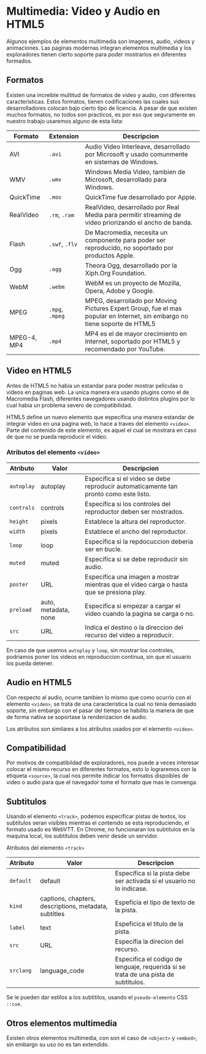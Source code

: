 # Multimedia: Video y Audio en HTML5

Algunos ejemplos de elementos multimedia son imagenes, audio, videos y animaciones. Las paginas modernas integran elementos multimedia y los exploradores tienen cierto soporte para poder mostrarlos en diferentes formados. 

## Formatos 

Existen una increible multitud de formatos de video y audio, con diferentes caracteristicas. Estos formatos, tienen codificaciones las cuales sus desarrolladores colocan bajo cierto tipo de licencia. A pesar de que existen muchos formatos, no todos son practicos, es por eso que seguramente en nuestro trabajo usaremos alguno de esta lista: 

| Formato | Extension | Descripcion | 
|---------|-----------|-------------|
| AVI | `.avi` | Audio Video Interleave, desarrollado por Microsoft y usado comunmente en sistemas de Windows. |
| WMV | `.wmv` | Windows Media Video, tambien de Microsoft, desarrollado para Windows. |
| QuickTime | `.mov` | QuickTime fue desarrollado por Apple. |
| RealVideo | `.rm`, `.ram` | RealVideo, desarrollado por Real Media para permitir streaming de video priorizando el ancho de banda. |
| Flash | `.swf`, `.flv` | De Macromedia, necesita un componente para poder ser reproducido, no soportado por productos Apple. |
| Ogg | `.ogg` | Theora Ogg, desarrollado por la Xiph.Org Foundation. |
| WebM | `.webm` | WebM es un proyecto de Mozilla, Opera, Adobe y Google. |
| MPEG | `.mpg`, `.mpeg` | MPEG, desarrollado por Moving Pictures Expert Group, fue el mas popular en Internet, sin embargo no tiene soporte de HTML5 |
| MPEG-4, MP4 | `.mp4` | MP4 es el de mayor crecimiento en Internet, soportado por HTML5 y recomendado por YouTube. |

## Video en HTML5 

Antes de HTML5 no habia un estandar para poder mostrar peliculas o videos en paginas web. La unica manera era usando plugins como el de Macromedia Flash, diferentes navegadores usando distintos plugins por lo cual habia un problema severo de compatibilidad.

HTML5 define un nuevo elemento que especifica una manera estandar de integrar video en una pagina web, lo hace a traves del elemento `<video>`. Parte del contenido de este elemento, es aquel el cual se mostrara en caso de que no se pueda reproducir el video. 

### Atributos del elemento `<video>`

| Atributo | Valor | Descripcion |
|----------|-------|-------------|
| `autoplay` | autoplay | Especifica si el video se debe reproducir automaticamente tan pronto como este listo. |
| `controls` | controls | Especifica si los controles del reproductor deben ser mostrados. |
| `height` | pixels | Establece la altura del reproductor. |
| `width` | pixels | Establece el ancho del reproductor. |
| `loop` | loop | Especifica si la repdocuccion deberia ser en bucle. |
| `muted` | muted | Especifica si se debe reproducir sin audio. |
| `poster` | URL | Especifica una imagen a mostrar mientras que el video carga o hasta que se presiona play.  |
| `preload` | auto, metadata, none | Especifica si empezar a cargar el video cuando la pagina se carga o no. |
| `src` | URL | Indica el destino o la direccion del recurso del video a reproducir. |

En caso de que usemos `autoplay` y `loop`, sin mostrar los controles, podriamos poner los videos en reproduccion continua, sin que el usuario los pueda detener.

## Audio en HTML5 

Con respecto al audio, ocurre tambien lo mismo que como ocurrio con el elemento `<video>`, se trata de una caracteristica la cual no tenia demasiado soporte, sin embargo con el pasar del tiempo se habilito la manera de que de forma nativa se soportase la renderizacion de audio. 

Los atributos son similares a los atributos usados por el elemento `<video>`.

## Compatibilidad

Por motivos de compatibildad de exploradores, nos puede a veces interesar colocar el mismo recurso en diferentes formatos, esto lo lograremos con la etiqueta `<source>`, la cual nos permite indicar los formatos dispoibles de video o audio para que el navegador tome el formato que mas le convenga. 

## Subtitulos 

Usando el elemento `<track>`, podemos especificar pistas de textos, los subtitulos seran visibles mientras el contenido se esta reproduciendo, el formato usado es WebVTT. En Chrome, no funcionaran los subtitulos en la maquina local, los subtitulos deben venir desde un servidor. 

Atributos del elemento `<track>`

| Atributo | Valor | Descripcion |
|--|--|--|
| `default` | default | Especifica si la pista debe ser activada si el usuario no lo indicase. |
| `kind` | captions, chapters, descriptions, metadata, subtitles | Espeficia el tipo de texto de la pista. |
| `label` | text | Espeficica el titulo de la pista. |
| `src` | URL | Especifia la direcion del recurso. |
| `srclang` | language_code | Especifica el codigo de lenguaje, requerida si se trata de una pista de subtitulos. |

Se le pueden dar estilos a los subtitilos, usando el `pseudo-elemento` CSS `::cue`.

## Otros elementos multimedia 

Existen otros elementos multimedia, con son el caso de `<object>` y `<embed>`, sin embargo su uso no es tan extendido. 

